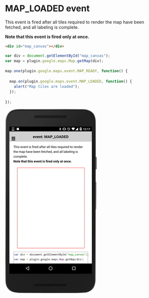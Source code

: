 # MAP_LOADED event

This event is fired after all tiles required to render the map have been fetched, and all labeling is complete.

**Note that this event is fired only at once.**

```html
<div id="map_canvas"></div>
```

```js
var div = document.getElementById("map_canvas");
var map = plugin.google.maps.Map.getMap(div);

map.one(plugin.google.maps.event.MAP_READY, function() {

  map.on(plugin.google.maps.event.MAP_LOADED, function() {
    alert("Map tiles are loaded");
  });

});
```

![](image.gif)
